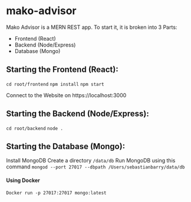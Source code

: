 # mako-advisor

Mako Advisor is a MERN REST app. To start it, it is broken into 3 Parts:

- Frontend (React)
- Backend (Node/Express)
- Database (Mongo)

Starting the Frontend (React):
----

`cd root/frontend`
`npm install`
`npm start`

Connect to the Website on https://localhost:3000

Starting the Backend (Node/Express): 
----

`cd root/backend`
`node .`

Starting the Database (Mongo):
----

Install MongoDB
Create a directory `/data/db`
Run MongoDB using this command
`mongod --port 27017 --dbpath /Users/sebastianbarry/data/db`

#### Using Docker

`Docker run -p 27017:27017 mongo:latest`

